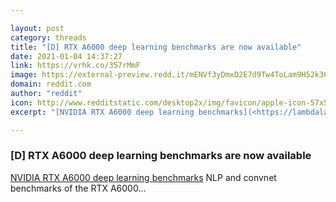 ```yaml
---

layout: post
category: threads
title: "[D] RTX A6000 deep learning benchmarks are now available"
date: 2021-01-04 14:37:27
link: https://vrhk.co/357rMmF
image: https://external-preview.redd.it/mENVf3yDmxD2E7d9Tw4ToLam9H52k36_gOSLNnoFwNU.jpg?width=1120&height=586.387434555&auto=webp&crop=1120:586.387434555,smart&s=481edd3f94456a72d2e5e8a2954106063222c509
domain: reddit.com
author: "reddit"
icon: http://www.redditstatic.com/desktop2x/img/favicon/apple-icon-57x57.png
excerpt: "[NVIDIA RTX A6000 deep learning benchmarks](<https://lambdalabs.com/blog/nvidia-rtx-a6000-benchmarks/>) NLP and convnet benchmarks of the RTX A6000..."

---
```


### [D] RTX A6000 deep learning benchmarks are now available

[NVIDIA RTX A6000 deep learning benchmarks](<https://lambdalabs.com/blog/nvidia-rtx-a6000-benchmarks/>) NLP and convnet benchmarks of the RTX A6000...